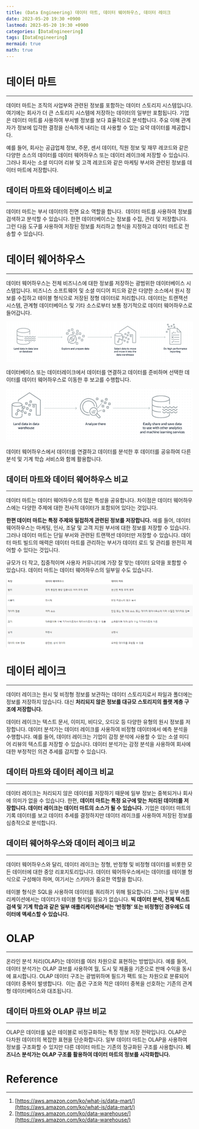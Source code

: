 ```yaml
---
title: (Data Engineering) 데이터 마트, 데이터 웨어하우스, 데이터 레이크
date: 2023-05-20 19:30 +0900
lastmod: 2023-05-20 19:30 +0900
categories: [DataEngineering]
tags: [DataEngineering]
mermaid: true
math: true
---
```


# 데이터 마트

---

데이터 마트는 조직의 사업부와 관련된 정보를 포함하는 데이터 스토리지 시스템입니다. 여기에는 회사가 더 큰 스토리지 시스템에 저장하는 데이터의 일부만 포함됩니다. 기업은 데이터 마트를 사용하여 부서별 정보를 보다 효율적으로 분석합니다. 주요 이해 관계자가 정보에 입각한 결정을 신속하게 내리는 데 사용할 수 있는 요약 데이터를 제공합니다.

예를 들어, 회사는 공급업체 정보, 주문, 센서 데이터, 직원 정보 및 재무 레코드와 같은 다양한 소스의 데이터를 데이터 웨어하우스 또는 데이터 레이크에 저장할 수 있습니다. 그러나 회사는 소셜 미디어 리뷰 및 고객 레코드와 같은 마케팅 부서와 관련된 정보를 데이터 마트에 저장합니다.

## 데이터 마트와 데이터베이스 비교

---

데이터 마트는 부서 데이터의 전면 요소 역할을 합니다.  데이터 마트를 사용하여 정보를 검색하고 분석할 수 있습니다. 한편 데이터베이스는 정보를 수집, 관리 및 저장합니다. 그런 다음 도구를 사용하여 저장된 정보를 처리하고 형식을 지정하고 데이터 마트로 전송할 수 있습니다.

# 데이터 웨어하우스

---

데이터 웨어하우스는 전체 비즈니스에 대한 정보를 저장하는 광범위한 데이터베이스 시스템입니다. 비즈니스 소프트웨어 및 소셜 미디어 피드와 같은 다양한 소스에서 원시 정보를 수집하고 테이블 형식으로 저장된 정형 데이터로 처리합니다. 데이터는 트랜잭션 시스템, 관계형 데이터베이스 및 기타 소스로부터 보통 정기적으로 데이터 웨어하우스로 들어갑니다. 

![Untitled](/assets/img/2023-05-20-post230520/Untitled.png)

데이터베이스 또는 데이터레이크에서 데이터를 연결하고 데이터를 준비하며 선택한 데이터를 데이터 웨어하우스로 이동한 후 보고를 수행합니다.

![Untitled](/assets/img/2023-05-20-post230520/Untitled%201.png)

데이터 웨어하우스에서 데이터를 연결하고 데이터를 분석한 후 데이터를 공유하여 다른 분석 및 기계 학습 서비스와 함께 활용합니다.

## 데이터 마트와 데이터 웨어하우스 비교

---

데이터 마트는 데이터 웨어하우스의 많은 특성을 공유합니다. 차이점은 데이터 웨어하우스에는 다양한 주제에 대한 전사적 데이터가 포함되어 있다는 것입니다. 

**한편 데이터 마트는 특정 주제와 밀접하게 관련된 정보를 저장합니다.** 예를 들어, 데이터 웨어하우스는 마케팅, 인사, 조달 및 고객 지원 부서에 대한 정보를 저장할 수 있습니다. 그러나 데이터 마트는 단일 부서와 관련된 트랜잭션 데이터만 저장할 수 있습니다. 데이터 마트 빌드의 매력은 데이터 마트를 관리하는 부서가 데이터 로드 및 관리를 완전히 제어할 수 있다는 것입니다.

규모가 더 작고, 집중적이며 사용자 커뮤니티에 가장 잘 맞는 데이터 요약을 포함할 수 있습니다. 데이터 마트는 데이터 웨어하우스의 일부일 수도 있습니다.

![Untitled](/assets/img/2023-05-20-post230520/Untitled%202.png)

# 데이터 레이크

---

데이터 레이크는 원시 및 비정형 정보를 보관하는 데이터 스토리지로서 파일과 폴더에는 정보를 저장하지 않습니다. 대신 **처리되지 않은 정보를 대규모 스토리지의 플랫 계층 구조에 저장합니다.** 

데이터 레이크는 텍스트 문서, 이미지, 비디오, 오디오 등 다양한 유형의 원시 정보를 저장합니다. 데이터 분석가는 데이터 레이크를 사용하여 비정형 데이터에서 예측 분석을 수행합니다. 예를 들어, 데이터 레이크는 기업이 감정 분석에 사용할 수 있는 소셜 미디어 리뷰의 텍스트를 저장할 수 있습니다. 데이터 분석가는 감정 분석을 사용하여 회사에 대한 부정적인 의견 추세를 감지할 수 있습니다.

## 데이터 마트와 데이터 레이크 비교

---

데이터 레이크는 처리되지 않은 데이터를 저장하기 때문에 일부 정보는 중복되거나 회사에 의미가 없을 수 있습니다. 한편, **데이터 마트는 특정 요구에 맞는 처리된 데이터를 저장합니다. 데이터 레이크는 데이터 마트의 소스가 될 수 있습니다.** 기업은 데이터 마트의 기록 데이터를 보고 데이터 추세를 결정하지만 데이터 레이크를 사용하여 저장된 정보를 심층적으로 분석합니다.

## 데이터 웨어하우스와 데이터 레이크 비교

---

데이터 웨어하우스와 달리, 데이터 레이크는 정형, 반정형 및 비정형 데이터를 비롯한 모든 데이터에 대한 중앙 리포지토리입니다. 데이터 웨어하우스에서는 데이터를 테이블 형식으로 구성해야 하며, 여기서는 스키마가 중요한 역할을 합니다. 

테이블 형식은 SQL을 사용하여 데이터를 쿼리하기 위해 필요합니다. 그러나 일부 애플리케이션에서는 데이터가 테이블 형식일 필요가 없습니다. **빅 데이터 분석, 전체 텍스트 검색 및 기계 학습과 같은 일부 애플리케이션에서는 ‘반정형’ 또는 비정형인 경우에도 데이터에 액세스할 수 있습니다.**

# OLAP

---

온라인 분석 처리(OLAP)는 데이터를 여러 차원으로 표현하는 방법입니다. 예를 들어, 데이터 분석가는 OLAP 큐브를 사용하여 월, 도시 및 제품을 기준으로 판매 수익을 동시에 표시합니다. OLAP 데이터 구조는 광범위하며 필드가 팩트 또는 차원으로 분류되어 데이터 중복이 발생합니다.  이는 좁은 구조와 적은 데이터 중복을 선호하는 기존의 관계형 데이터베이스와 대조됩니다.

## 데이터 마트와 OLAP 큐브 비교

---

OLAP은 데이터를 넓은 테이블로 비정규화하는 특정 정보 저장 전략입니다. OLAP은 다차원 데이터의 복잡한 표현을 단순화합니다. 일부 데이터 마트는 OLAP을 사용하여 정보를 구조화할 수 있지만 다른 데이터 마트는 기존의 정규화된 구조를 사용합니다. **비즈니스 분석가는 OLAP 구조를 활용하여 데이터 마트의 정보를 시각화합니다.**

# Reference

---

1. [https://aws.amazon.com/ko/what-is/data-mart/](https://aws.amazon.com/ko/what-is/data-mart/)
2. [https://aws.amazon.com/ko/data-warehouse/](https://aws.amazon.com/ko/data-warehouse/)